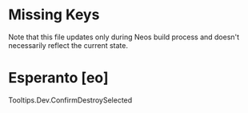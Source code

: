 # Missing Keys
Note that this file updates only during Neos build process and doesn't necessarily reflect the current state.

# Esperanto [eo]
Tooltips.Dev.ConfirmDestroySelected  

